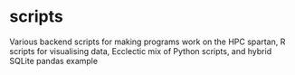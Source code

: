 # scripts
Various backend scripts for making programs work on the HPC spartan, R scripts for visualising data, Ecclectic mix of Python scripts, and hybrid SQLite pandas example
